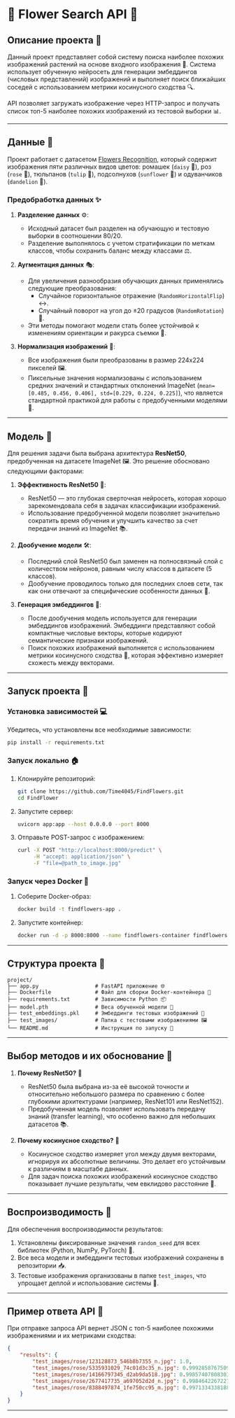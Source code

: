 # 🌸 Flower Search API 🌸

## Описание проекта 📖
Данный проект представляет собой систему поиска наиболее похожих изображений растений на основе входного изображения 🌼. Система использует обученную нейросеть для генерации эмбеддингов (числовых представлений) изображений и выполняет поиск ближайших соседей с использованием метрики косинусного сходства 🔍.

API позволяет загружать изображение через HTTP-запрос и получать список топ-5 наиболее похожих изображений из тестовой выборки 📊.

---

## Данные 📂
Проект работает с датасетом [Flowers Recognition](https://www.kaggle.com/datasets/alxmamaev/flowers-recognition), который содержит изображения пяти различных видов цветов: ромашек (`daisy` 🌼), роз (`rose` 🌹), тюльпанов (`tulip` 🌷), подсолнухов (`sunflower` 🌻) и одуванчиков (`dandelion` 🌾).

### Предобработка данных ✨
1. **Разделение данных** ⚙️:
   - Исходный датасет был разделен на обучающую и тестовую выборки в соотношении 80/20.
   - Разделение выполнялось с учетом стратификации по меткам классов, чтобы сохранить баланс между классами ⚖️.

2. **Аугментация данных** 🎭:
   - Для увеличения разнообразия обучающих данных применялись следующие преобразования:
     - Случайное горизонтальное отражение (`RandomHorizontalFlip`) ↔️.
     - Случайный поворот на угол до ±20 градусов (`RandomRotation`) 🔄.
   - Эти методы помогают модели стать более устойчивой к изменениям ориентации и ракурса съемки 📸.

3. **Нормализация изображений** 🧮:
   - Все изображения были преобразованы в размер 224x224 пикселей 🖼️.
   - Пиксельные значения нормализованы с использованием средних значений и стандартных отклонений ImageNet (`mean=[0.485, 0.456, 0.406], std=[0.229, 0.224, 0.225]`), что является стандартной практикой для работы с предобученными моделями 🤖.

---

## Модель 🧠
Для решения задачи была выбрана архитектура **ResNet50**, предобученная на датасете ImageNet 🖼️. Это решение обосновано следующими факторами:

1. **Эффективность ResNet50** 🚀:
   - ResNet50 — это глубокая сверточная нейросеть, которая хорошо зарекомендовала себя в задачах классификации изображений.
   - Использование предобученной модели позволяет значительно сократить время обучения и улучшить качество за счет передачи знаний из ImageNet 📚.

2. **Дообучение модели** 🛠️:
   - Последний слой ResNet50 был заменен на полносвязный слой с количеством нейронов, равным числу классов в датасете (5 классов).
   - Дообучение проводилось только для последних слоев сети, так как они отвечают за специфические особенности данных 🎯.

3. **Генерация эмбеддингов** 🧬:
   - После дообучения модель используется для генерации эмбеддингов изображений. Эмбеддинги представляют собой компактные числовые векторы, которые кодируют семантические признаки изображений.
   - Поиск похожих изображений выполняется с использованием метрики косинусного сходства 🔢, которая эффективно измеряет схожесть между векторами.

---

## Запуск проекта 🚀

### Установка зависимостей 💻
Убедитесь, что установлены все необходимые зависимости:
```bash
pip install -r requirements.txt
```

### Запуск локально 🏠
1. Клонируйте репозиторий:
   ```bash
   git clone https://github.com/Time4045/FindFlowers.git
   cd FindFlower
   ```

2. Запустите сервер:
   ```bash
   uvicorn app:app --host 0.0.0.0 --port 8000
   ```

3. Отправьте POST-запрос с изображением:
   ```bash
   curl -X POST "http://localhost:8000/predict" \
        -H "accept: application/json" \
        -F "file=@path_to_image.jpg"
   ```

### Запуск через Docker 🐳
1. Соберите Docker-образ:
   ```bash
   docker build -t findflowers-app .
   ```

2. Запустите контейнер:
   ```bash
   docker run -d -p 8000:8000 --name findflowers-container findflowers-app
   ```

---

## Структура проекта 📁
```
project/
├── app.py                  # FastAPI приложение 🌐
├── Dockerfile              # Файл для сборки Docker-контейнера 🐋
├── requirements.txt        # Зависимости Python 📦
├── model.pth               # Веса обученной модели 🧠
├── test_embeddings.pkl     # Эмбеддинги тестовых изображений 🧬
├── test_images/            # Папка с тестовыми изображениями 🖼️
└── README.md               # Инструкция по запуску 📖
```

---

## Выбор методов и их обоснование 🤔
1. **Почему ResNet50?** 🚀
   - ResNet50 была выбрана из-за её высокой точности и относительно небольшого размера по сравнению с более глубокими архитектурами (например, ResNet101 или ResNet152).
   - Предобученная модель позволяет использовать передачу знаний (transfer learning), что особенно важно для небольших датасетов 📚.

2. **Почему косинусное сходство?** 🔢
   - Косинусное сходство измеряет угол между двумя векторами, игнорируя их абсолютные величины. Это делает его устойчивым к различиям в масштабе данных.
   - Для задач поиска похожих изображений косинусное сходство показывает лучшие результаты, чем евклидово расстояние 📏.


---

## Воспроизводимость 🔁
Для обеспечения воспроизводимости результатов:
1. Установлены фиксированные значения `random_seed` для всех библиотек (Python, NumPy, PyTorch) 🎲.
2. Все веса модели и эмбеддинги тестовых изображений сохранены в репозитории 📥.
3. Тестовые изображения организованы в папке `test_images`, что упрощает деплой и использование системы 📂.

---

## Пример ответа API 📄
При отправке запроса API вернет JSON с топ-5 наиболее похожими изображениями и их метриками сходства:
```json
{
    "results": {
        "test_images/rose/123128873_546b8b7355_n.jpg": 1.0,
        "test_images/rose/5335931029_74c01d3c35_n.jpg": 0.999285876750946,
        "test_images/rose/14166797345_d2ab9da518.jpg": 0.9985740780830383,
        "test_images/rose/2677417735_a697052d2d_n.jpg": 0.9984642267227173,
        "test_images/rose/8388497874_1fe750cc95_m.jpg": 0.9971334338188171
    }
}
```

---
